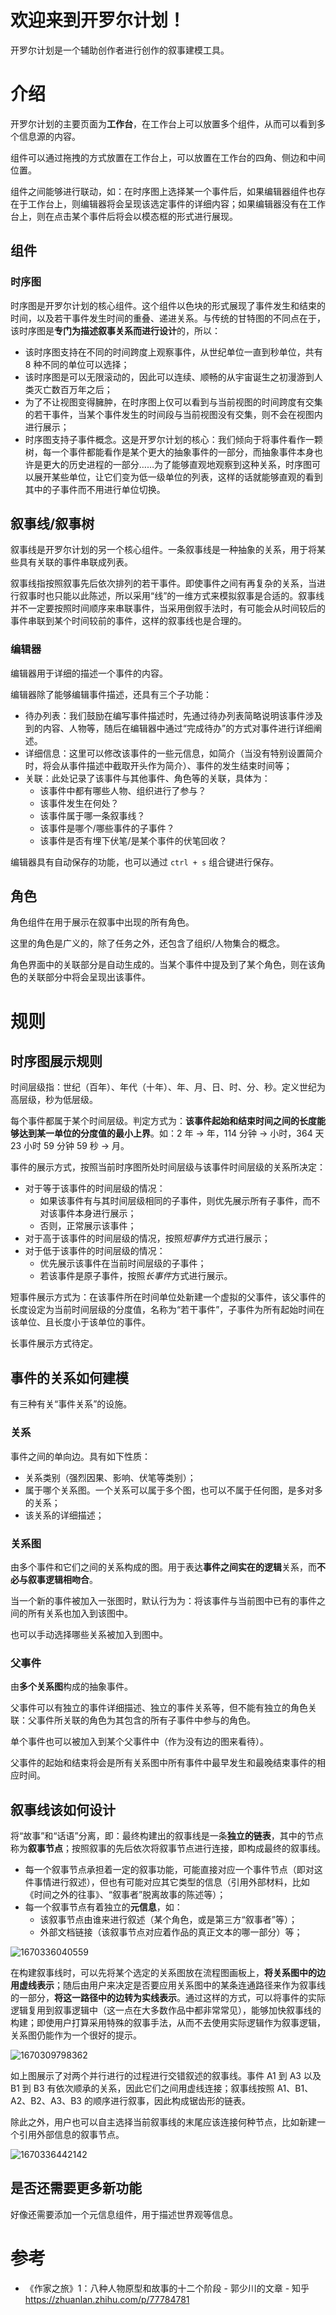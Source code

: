 # 欢迎来到开罗尔计划！

开罗尔计划是一个辅助创作者进行创作的叙事建模工具。

# 介绍

开罗尔计划的主要页面为**工作台**，在工作台上可以放置多个组件，从而可以看到多个信息源的内容。

组件可以通过拖拽的方式放置在工作台上，可以放置在工作台的四角、侧边和中间位置。

组件之间能够进行联动，如：在时序图上选择某一个事件后，如果编辑器组件也存在于工作台上，则编辑器将会呈现该选定事件的详细内容；如果编辑器没有在工作台上，则在点击某个事件后将会以模态框的形式进行展现。

## 组件

### 时序图

时序图是开罗尔计划的核心组件。这个组件以色块的形式展现了事件发生和结束的时间，以及若干事件发生时间的重叠、递进关系。与传统的甘特图的不同点在于，该时序图是**专门为描述叙事关系而进行设计**的，所以：

- 该时序图支持在不同的时间跨度上观察事件，从世纪单位一直到秒单位，共有 8 种不同的单位可以选择；
- 该时序图是可以无限滚动的，因此可以连续、顺畅的从宇宙诞生之初漫游到人类灭亡数百万年之后；
- 为了不让视图变得臃肿，在时序图上仅可以看到与当前视图的时间跨度有交集的若干事件，当某个事件发生的时间段与当前视图没有交集，则不会在视图内进行展示；
- 时序图支持子事件概念。这是开罗尔计划的核心：我们倾向于将事件看作一颗树，每一个事件都能看作是某个更大的抽象事件的一部分，而抽象事件本身也许是更大的历史进程的一部分……为了能够直观地观察到这种关系，时序图可以展开某些单位，让它们变为低一级单位的列表，这样的话就能够直观的看到其中的子事件而不用进行单位切换。

## 叙事线/叙事树

叙事线是开罗尔计划的另一个核心组件。一条叙事线是一种抽象的关系，用于将某些具有关联的事件串联成列表。

叙事线指按照叙事先后依次排列的若干事件。即使事件之间有再复杂的关系，当进行叙事时也只能以此陈述，所以采用“线”的一维方式来模拟叙事是合适的。叙事线并不一定要按照时间顺序来串联事件，当采用倒叙手法时，有可能会从时间较后的事件串联到某个时间较前的事件，这样的叙事线也是合理的。

### 编辑器

编辑器用于详细的描述一个事件的内容。

编辑器除了能够编辑事件描述，还具有三个子功能：

- 待办列表：我们鼓励在编写事件描述时，先通过待办列表简略说明该事件涉及到的内容、人物等，随后在编辑器中通过“完成待办”的方式对事件进行详细阐述。
- 详细信息：这里可以修改该事件的一些元信息，如简介（当没有特别设置简介时，将会从事件描述中截取开头作为简介）、事件的发生结束时间等；
- 关联：此处记录了该事件与其他事件、角色等的关联，具体为：
  - 该事件中都有哪些人物、组织进行了参与？
  - 该事件发生在何处？
  - 该事件属于哪一条叙事线？
  - 该事件是哪个/哪些事件的子事件？
  - 该事件是否有埋下伏笔/是某个事件的伏笔回收？

编辑器具有自动保存的功能，也可以通过 `ctrl + s` 组合键进行保存。

## 角色

角色组件在用于展示在叙事中出现的所有角色。

这里的角色是广义的，除了任务之外，还包含了组织/人物集合的概念。

角色界面中的关联部分是自动生成的。当某个事件中提及到了某个角色，则在该角色的关联部分中将会呈现出该事件。

# 规则

## 时序图展示规则

时间层级指：世纪（百年）、年代（十年）、年、月、日、时、分、秒。定义世纪为高层级，秒为低层级。

每个事件都属于某个时间层级。判定方式为：**该事件起始和结束时间之间的长度能够达到某一单位的分度值的最小上界**。如：2 年 -> 年，114 分钟 -> 小时，364 天 23 小时 59 分钟 59 秒 -> 月。

事件的展示方式，按照当前时序图所处时间层级与该事件时间层级的关系所决定：

- 对于等于该事件的时间层级的情况：
  - 如果该事件有与其时间层级相同的子事件，则优先展示所有子事件，而不对该事件本身进行展示；
  - 否则，正常展示该事件；
- 对于高于该事件的时间层级的情况，按照*短事件*方式进行展示；
- 对于低于该事件的时间层级的情况：
  - 优先展示该事件在当前时间层级的子事件；
  - 若该事件是原子事件，按照*长事件*方式进行展示。

短事件展示方式为：在该事件所在时间单位处新建一个虚拟的父事件，该父事件的长度设定为当前时间层级的分度值，名称为“若干事件”，子事件为所有起始时间在该单位、且长度小于该单位的事件。

长事件展示方式待定。

## 事件的关系如何建模

有三种有关“事件关系”的设施。

### 关系

事件之间的单向边。具有如下性质：

- 关系类别（强烈因果、影响、伏笔等类别）；
- 属于哪个关系图。一个关系可以属于多个图，也可以不属于任何图，是多对多的关系；
- 该关系的详细描述；

### 关系图

由多个事件和它们之间的关系构成的图。用于表达**事件之间实在的逻辑**关系，而**不必与叙事逻辑相吻合**。

当一个新的事件被加入一张图时，默认行为为：将该事件与当前图中已有的事件之间的所有关系也加入到该图中。

也可以手动选择哪些关系被加入到图中。

### 父事件

由**多个关系图**构成的抽象事件。

父事件可以有独立的事件详细描述、独立的事件关系等，但不能有独立的角色关联：父事件所关联的角色为其包含的所有子事件中参与的角色。

单个事件也可以被加入到某个父事件中（作为没有边的图来看待）。

父事件的起始和结束将会是所有关系图中所有事件中最早发生和最晚结束事件的相应时间。

## 叙事线该如何设计

将“故事”和“话语”分离，即：最终构建出的叙事线是一条**独立的链表**，其中的节点称为**叙事节点**；按照叙事的先后依次将叙事节点进行连接，即构成最终的叙事线。

- 每一个叙事节点承担着一定的叙事功能，可能直接对应一个事件节点（即对这件事情进行叙述），但也有可能对应其它类型的信息（引用外部材料，比如《时间之外的往事》、“叙事者”脱离故事的陈述等）；
- 每一个叙事节点有着独立的**元信息**，如：
  - 该叙事节点由谁来进行叙述（某个角色，或是第三方“叙事者”等）；
  - 外部文档链接（该叙事节点对应着作品的真正文本的哪一部分）等；

![1670336040559](image/README/1670336040559.png)

在构建叙事线时，可以先将某个选定的关系图放在流程图画板上，**将关系图中的边用虚线表示**；随后由用户来决定是否要应用关系图中的某条连通路径来作为叙事线的一部分，**将这一路径中的边转为实线表示**。通过这样的方式，可以将事件的实际逻辑复用到叙事逻辑中（这一点在大多数作品中都非常常见），能够加快叙事线的构建；即使用户打算采用特殊的叙事手法，从而不去使用实际逻辑作为叙事逻辑，关系图仍能作为一个很好的提示。

![1670309798362](image/README/1670309798362.png)

如上图展示了对两个并行进行的过程进行交错叙述的叙事线。事件 A1 到 A3 以及 B1 到 B3 有依次顺承的关系，因此它们之间用虚线连接；叙事线按照 A1、B1、A2、B2、A3、B3 的顺序进行叙事，因此构成锯齿形的链表。

除此之外，用户也可以自主选择当前叙事线的末尾应该连接何种节点，比如新建一个引用外部信息的叙事节点。

![1670336442142](image/README/1670336442142.png)

## 是否还需要更多新功能

好像还需要添加一个元信息组件，用于描述世界观等信息。

# 参考

- 《作家之旅》1：八种人物原型和故事的十二个阶段 - 郭少川的文章 - 知乎 https://zhuanlan.zhihu.com/p/77784781
